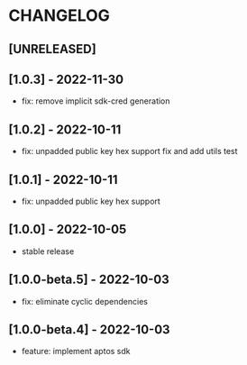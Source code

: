 # CHANGELOG

## [UNRELEASED]

## [1.0.3] - 2022-11-30

- fix: remove implicit sdk-cred generation

## [1.0.2] - 2022-10-11

- fix: unpadded public key hex support fix and add utils test

## [1.0.1] - 2022-10-11

- fix: unpadded public key hex support

## [1.0.0] - 2022-10-05

- stable release

## [1.0.0-beta.5] - 2022-10-03

- fix: eliminate cyclic dependencies

## [1.0.0-beta.4] - 2022-10-03

- feature: implement aptos sdk
